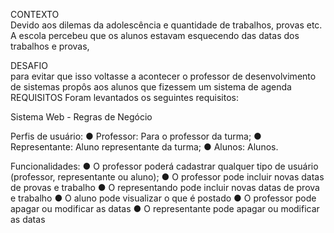 CONTEXTO <br>
Devido aos dilemas da adolescência e quantidade de trabalhos, provas etc. A escola percebeu que os alunos estavam esquecendo das datas dos trabalhos e provas,

DESAFIO <br>
para evitar que isso voltasse a acontecer o professor de desenvolvimento de sistemas propôs aos alunos que fizessem um sistema de agenda
REQUISITOS
Foram levantados os seguintes requisitos:

Sistema Web - Regras de Negócio

Perfis de usuário:
● Professor: Para o professor da turma;
● Representante: Aluno representante da turma;
● Alunos: Alunos.

Funcionalidades:
● O professor poderá cadastrar qualquer tipo de usuário (professor, representante ou aluno);
● O professor pode incluir novas datas de provas e trabalho
● O representando pode incluir novas datas de prova e trabalho
● O aluno pode visualizar o que é postado
● O professor pode apagar ou modificar as datas
● O representante pode apagar ou modificar as datas
